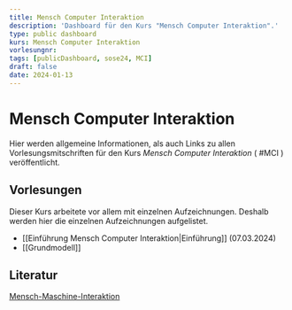 ```yaml
---
title: Mensch Computer Interaktion
description: 'Dashboard für den Kurs "Mensch Computer Interaktion".'
type: public dashboard
kurs: Mensch Computer Interaktion
vorlesungnr: 
tags: [publicDashboard, sose24, MCI]
draft: false
date: 2024-01-13
---
```


# Mensch Computer Interaktion

Hier werden allgemeine Informationen, als auch Links zu allen Vorlesungsmitschriften für den Kurs *Mensch Computer Interaktion* ( #MCI ) veröffentlicht. 

## Vorlesungen

Dieser Kurs arbeitete vor allem mit einzelnen Aufzeichnungen. Deshalb werden hier die einzelnen Aufzeichnungen aufgelistet.

- [[Einführung Mensch Computer Interaktion|Einführung]] (07.03.2024)
- [[Grundmodell]] 

## Literatur

[Mensch-Maschine-Interaktion](https://www.degruyter.com/document/doi/10.1515/9783110753325/html)
